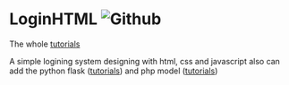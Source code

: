 # LoginHTML ![Github](https://img.shields.io/badge/Author-Nambers-blue)
The whole [tutorials](https://blog.csdn.net/qq_40832960/article/details/104100918)

A simple logining system designing with html, css and javascript also can add the python flask ([tutorials](https://blog.csdn.net/qq_40832960/article/details/107132488)) and php model ([tutorials](https://blog.csdn.net/qq_40832960/article/details/104132721))
